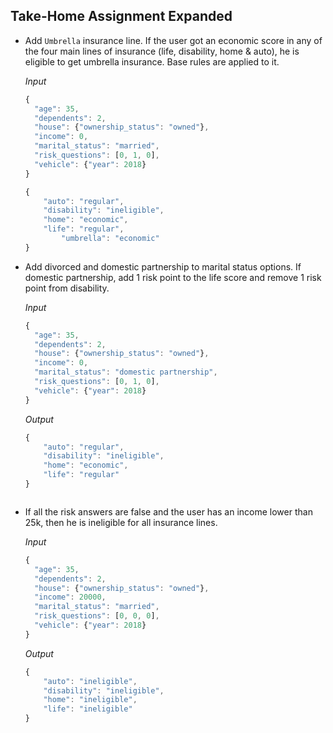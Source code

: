 ## Take-Home Assignment Expanded

-  Add `Umbrella` insurance line. If the user got an economic score in any of the four main lines of insurance (life, disability, home & auto), he is eligible to get umbrella insurance. Base rules are applied to it.
    
    _Input_
    
    ```jsx
    {
      "age": 35,
      "dependents": 2,
      "house": {"ownership_status": "owned"},
      "income": 0,
      "marital_status": "married",
      "risk_questions": [0, 1, 0],
      "vehicle": {"year": 2018}
    }
    
    ```
    
    ```jsx
    {
        "auto": "regular",
        "disability": "ineligible",
        "home": "economic",
        "life": "regular",
    		"umbrella": "economic"
    }
    
    ```


- Add divorced and domestic partnership to marital status options. If domestic partnership, add 1 risk point to the life score and remove 1 risk point from disability.

    _Input_
    
    ```jsx
    {
      "age": 35,
      "dependents": 2,
      "house": {"ownership_status": "owned"},
      "income": 0,
      "marital_status": "domestic partnership",
      "risk_questions": [0, 1, 0],
      "vehicle": {"year": 2018}
    }
    
    ```
    
    _Output_
    
    ```jsx
    {
        "auto": "regular",
        "disability": "ineligible",
        "home": "economic",
        "life": "regular"
    }
    


-  If all the risk answers are false and the user has an income lower than 25k, then he is ineligible for all insurance lines.
    
    _Input_
    
    ```jsx
    {
      "age": 35,
      "dependents": 2,
      "house": {"ownership_status": "owned"},
      "income": 20000,
      "marital_status": "married",
      "risk_questions": [0, 0, 0],
      "vehicle": {"year": 2018}
    }
    
    ```
    
    _Output_
    
    ```jsx
    {
        "auto": "ineligible",
        "disability": "ineligible",
        "home": "ineligible",
        "life": "ineligible"
    }

    ```
